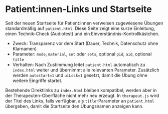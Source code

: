 # Patient:innen-Links und Startseite

Seit der neuen Startseite für Patient:innen verweisen zugewiesene Übungen standardmäßig auf `patient.html`. Diese Seite zeigt eine kurze Einleitung, einen Technik-Check (Audiotest) und ein Einverständnis-Kontrollkästchen.

- Zweck: Transparenz vor dem Start (Dauer, Technik, Datenschutz ohne Klarnamen)
- Parameter: `mode`, `material`, `set` oder `sets`, optional `pid`, `aid`, optional `title`
- Verhalten: Nach Zustimmung leitet `patient.html` automatisch zu `index.html` weiter und übernimmt alle relevanten Parameter. Zusätzlich werden `autostart=1` und `uiLock=1` gesetzt, damit die Übung ohne weitere Eingriffe startet.

Bestehende Direktlinks zu `index.html` bleiben kompatibel, werden aber in der Therapeuten-Oberfläche nicht mehr neu erzeugt. In `therapeut.js` wird der Titel des Links, falls verfügbar, als `title`-Parameter an `patient.html` übergeben, damit die Startseite den Übungsnamen anzeigen kann.

